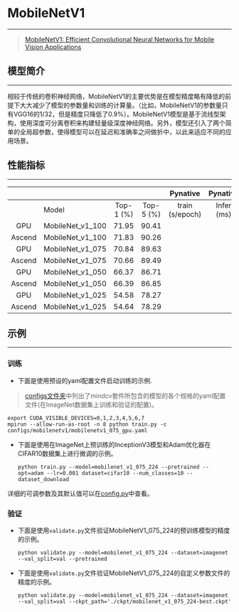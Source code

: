 # MobileNetV1

***

> [MobileNetV1: Efficient Convolutional Neural Networks for Mobile Vision Applications](https://arxiv.org/pdf/1704.04861.pdf)

## 模型简介

***
相较于传统的卷积神经网络，MobileNetV1的主要优势是在模型精度略有降低的前提下大大减少了模型的参数量和训练的计算量。（比如，MobileNetV1的参数量只有VGG16的1/32，但是精度只降低了0.9%）。MobileNetV1模型是基于流线型架构，使用深度可分离卷积来构建轻量级深度神经网络。另外，模型还引入了两个简单的全局超参数，使得模型可以在延迟和准确率之间做折中，以此来适应不同的应用场景。

## 性能指标

***

|        |           |           |           |    Pynative     |  Pynative  |     Graph      |   Graph    |           |            |
| :----: | --------- | :-------: | :-------: | :-------------: | :--------: | :------------: | :--------: | :-------: | :--------: |
|        | Model     | Top-1 (%) | Top-5 (%) | train (s/epoch) | Infer (ms) | train(s/epoch) | Infer (ms) | Download  |   Config   |
|  GPU   | MobileNet_v1_100 | 71.95     | 90.41     |                 |            |                |            | [model]() | [config]() |
| Ascend | MobileNet_v1_100 | 71.83     | 90.26     |                 |            |                |            |           |            |
|  GPU   | MobileNet_v1_075 | 70.84     | 89.63     |                 |            |                |            | [model]() | [config]() |
| Ascend | MobileNet_v1_075 | 70.66     | 89.49     |                 |            |                |            |           |            |
|  GPU   | MobileNet_v1_050 | 66.37     | 86.71     |                 |            |                |            | [model]() | [config]() |
| Ascend | MobileNet_v1_050 | 66.39     | 86.85     |                 |            |                |            |           |            |
|  GPU   | MobileNet_v1_025 | 54.58     | 78.27     |                 |            |                |            | [model]() | [config]() |
| Ascend | MobileNet_v1_025 | 54.64     | 78.29     |                 |            |                |            |           |            |

## 示例

***

### 训练

- 下面是使用预设的yaml配置文件启动训练的示例.

> [configs文件夹](../../configs)中列出了mindcv套件所包含的模型的各个规格的yaml配置文件(在ImageNet数据集上训练和验证的配置)。

  ```shell
  export CUDA_VISIBLE_DEVICES=0,1,2,3,4,5,6,7
  mpirun --allow-run-as-root -n 8 python train.py -c configs/mobilenetv1/mobilenetv1_075_gpu.yaml
  ```

- 下面是使用在ImageNet上预训练的InceptionV3模型和Adam优化器在CIFAR10数据集上进行微调的示例。

  ```shell
  python train.py --model=mobilenet_v1_075_224 --pretrained --opt=adam --lr=0.001 dataset=cifar10 --num_classes=10 --dataset_download
  ```

详细的可调参数及其默认值可以在[config.py](../../config.py)中查看。

### 验证

- 下面是使用`validate.py`文件验证MobileNetV1_075_224的预训练模型的精度的示例。

  ```shell
  python validate.py --model=mobilenet_v1_075_224 --dataset=imagenet --val_split=val --pretrained
  ```

- 下面是使用`validate.py`文件验证MobileNetV1_075_224的自定义参数文件的精度的示例。

  ```shell
  python validate.py --model=mobilenet_v1_075_224 --dataset=imagenet --val_split=val --ckpt_path='./ckpt/mobilenet_v1_075_224-best.ckpt' 
  ```
